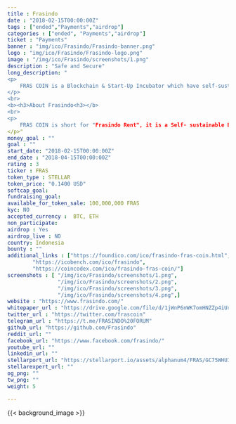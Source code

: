 ```yaml
---
title : Frasindo
date : "2018-02-15T00:00:00Z"
tags : ["ended","Payments","airdrop"]
categories : ["ended", "Payments","airdrop"]
ticket : "Payments"
banner : "img/ico/Frasindo/Frasindo-banner.png"
logo : "img/ico/Frasindo/Frasindo-logo.png"
image : "/img/ico/Frasindo/screenshots/1.png"
description : "Safe and Secure"
long_description: "
<p>
	FRAS COIN is a Blockchain & Start-Up Incubator which have self-sustainability (have its own routine income), offers lifetime passive coin income + CAR COIN* as dividend. The routine income comes from the “Online-Taxi + car rental + driver recruitment” business, as an Official Uber, Grab and Gocar partner in Indonesia. Backed by real companies, have real assets (Cars), and “certificates of assets” are kept indefinitely by the NXT Foundation in Netherlands, also real legalized by the Indonesian government + many more; It’s the only asset available, that offers multi-protection & multi-benefits & multi-surveillance (LIVE 24hour) to public.
</p>
<br>
<b><h3>About Frasindo<h3></b>
<br>
<p>
	FRAS COIN is short for "Frasindo Rent", it is a Self- sustainable Blockchain & StartUp Incubator. The main company has an advantage to be a fully working car rental company, a supplier for ONLINE TAXI. Frasindo was authorized by the government as an official partner of UBER, GRAB, and GOCAR in Indonesia. Apart from Online Taxi, we also renting out the car to the corporate.
</p>"
money_goal : ""
goal : ""
start_date: "2018-02-15T00:00:00Z"
end_date : "2018-04-15T00:00:00Z"
rating : 3
ticker : FRAS
token_type : STELLAR
token_price: "0.1400 USD"
softcap_goal: 
fundraising_goal: 
available_for_token_sale: 100,000,000 FRAS
kyc: NO 
accepted_currency :  BTC, ETH
non_participate: 
airdrop : Yes
airdrop_live : NO
country: Indonesia
bounty : ""
additional_links : ["https://foundico.com/ico/frasindo-fras-coin.html",
        "https://icobench.com/ico/frasindo",
		"https://coincodex.com/ico/frasindo-fras-coin/"]
screenshots : [ "/img/ico/Frasindo/screenshots/1.png",
                "/img/ico/Frasindo/screenshots/2.png",
                "/img/ico/Frasindo/screenshots/3.png",
                "/img/ico/Frasindo/screenshots/4.png",]
website : "https://www.frasindo.com/"
whitepaper_url : "https://drive.google.com/file/d/1jWnP6nWK7omHNZZp4iUrhSAJu3BifGwt/view"
twitter_url : "https://twitter.com/frascoin"
telegram_url : "https://t.me/FRASINDO%20FORUM"
github_url: "https://github.com/Frasindo"
reddit_url: ""
facebook_url: "https://www.facebook.com/frasindo/"
youtube_url: ""
linkedin_url: ""
stellarport_url: "https://stellarport.io/assets/alphanum4/FRAS/GC75WHUIMU7LV6WURMCA5GGF2S5FWFOK7K5VLR2WGRKWKZQAJQEBM53M"
stellarexpert_url: ""
og_png: ""
tw_png: ""
weight: 5

---
```



{{< background_image >}}
